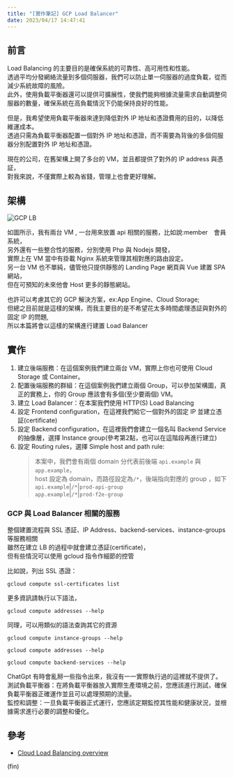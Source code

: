 ```yaml
---
title: "[實作筆記] GCP Load Balancer"
date: 2023/04/17 14:47:41
---
```


## 前言

Load Balancing 的主要目的是確保系統的可靠性、高可用性和性能。  
透過平均分發網絡流量到多個伺服器，我們可以防止單一伺服器的過度負載，從而減少系統故障的風險。  
此外，使用負載平衡器還可以提供可擴展性，使我們能夠根據流量需求自動調整伺服器的數量，確保系統在高負載情況下仍能保持良好的性能。  

但是，我希望使用負載平衡器來達到降低對外 IP 地址和憑證費用的目的，以降低維運成本。  
透過只需為負載平衡器配置一個對外 IP 地址和憑證，而不需要為背後的多個伺服器分別配置對外 IP 地址和憑證。  

現在的公司，在舊架構上開了多台的 VM，並且都提供了對外的 IP address 與憑証，  
對我來說，不僅實際上較為省錢，管理上也會更好理解。

## 架構

![GCP LB](/images/2023/gcp-lb.jpg)

如圖所示，我有兩台 VM , 一台用來放置 api 相關的服務，比如說:member　會員系統，  
另外還有一些整合性的服務，分別使用 Php 與 Nodejs 開發，  
實際上在 VM 當中有掛載 Nginx 系統來管理其相對應的路由設定。  
另一台 VM 也不單純，儘管他只提供靜態的 Landing Page 網頁與 Vue 建置 SPA 網站，  
但在可預知的未來他會 Host 更多的靜態網站。  

也許可以考慮其它的 GCP 解決方案，ex:App Engine、Cloud Storage;  
但總之目前就是這樣的架構，而我主要目的是不希望花太多時間處理憑証與對外的固定 IP 的問題,  
所以本篇將會以這樣的架構進行建置 Load Balancer

## 實作

1. 建立後端服務：在這個案例我們建立兩台 VM，實際上你也可使用 Cloud Storage 或 Container。
2. 配置後端服務的群組：在這個案例我們建立兩個 Group，可以參加架構圖，真正的實務上，你的 Group 應該會有多個(至少要兩個) VM。
3. 建立 Load Balancer：在本案我們使用 HTTP(S) Load Balancing
4. 設定 Frontend configuration，在這裡我們給它一個對外的固定 IP 並建立憑証(certificate)
5. 設定 Backend configuration，在這裡我們會建立一個名叫 Backend Service 的抽像層，選擇 Instance group(參考第2點，也可以在這階段再進行建立)
6. 設定 Routing rules，選擇 Simple host and path rule:  
    > 本案中，我們會有兩個 domain 分代表前後端 `api.example` 與 `app.example`，  
    host 設定為 domain，而路徑設定為`/*`，後端指向對應的 group ，如下  
    `api.example`|`/*`|`prod-api-group`  
    `app.example`|`/*`|`prod-f2e-group`

### GCP 與 Load Balancer 相關的服務  

整個建置流程與 SSL 憑証、IP Address、backend-services、instance-groups 等服務相關  
雖然在建立 LB 的過程中就會建立憑証(certificate)，  
但有些情況可以使用 gcloud 指令作細節的控管  

比如說，列出 SSL 憑證：  

```terminal
gcloud compute ssl-certificates list
```

更多資訊請執行以下語法，  

```terminal
gcloud compute addresses --help
```

同理，可以用類似的語法查詢其它的資源  

```terminal
gcloud compute instance-groups --help
```

```terminal
gcloud compute addresses --help
```

```terminal
gcloud compute backend-services --help
```

ChatGpt 有時會亂掰一些指令出來，我沒有一一實際執行過的這裡就不提供了。  
測試負載平衡器：在將負載平衡器放入實際生產環境之前，您應該進行測試，確保負載平衡器正確運作並且可以處理預期的流量。  
監控和調整：一旦負載平衡器正式運行，您應該定期監控其性能和健康狀況，並根據需求進行必要的調整和優化。  

## 參考

- [Cloud Load Balancing overview](https://cloud.google.com/load-balancing/docs/load-balancing-overview)

(fin)
